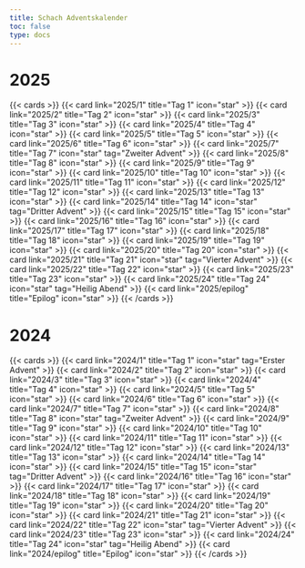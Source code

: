 ```yaml
---
title: Schach Adventskalender
toc: false
type: docs
---
```


# 2025

{{< cards >}}
{{< card link="2025/1" title="Tag 1" icon="star" >}}
{{< card link="2025/2" title="Tag 2" icon="star" >}}
{{< card link="2025/3" title="Tag 3" icon="star" >}}
{{< card link="2025/4" title="Tag 4" icon="star" >}}
{{< card link="2025/5" title="Tag 5" icon="star" >}}
{{< card link="2025/6" title="Tag 6" icon="star" >}}
{{< card link="2025/7" title="Tag 7" icon="star" tag="Zweiter Advent" >}}
{{< card link="2025/8" title="Tag 8" icon="star" >}}
{{< card link="2025/9" title="Tag 9" icon="star" >}}
{{< card link="2025/10" title="Tag 10" icon="star" >}}
{{< card link="2025/11" title="Tag 11" icon="star" >}}
{{< card link="2025/12" title="Tag 12" icon="star" >}}
{{< card link="2025/13" title="Tag 13" icon="star" >}}
{{< card link="2025/14" title="Tag 14" icon="star" tag="Dritter Advent"  >}}
{{< card link="2025/15" title="Tag 15" icon="star" >}}
{{< card link="2025/16" title="Tag 16" icon="star" >}}
{{< card link="2025/17" title="Tag 17" icon="star" >}}
{{< card link="2025/18" title="Tag 18" icon="star" >}}
{{< card link="2025/19" title="Tag 19" icon="star" >}}
{{< card link="2025/20" title="Tag 20" icon="star" >}}
{{< card link="2025/21" title="Tag 21" icon="star" tag="Vierter Advent"  >}}
{{< card link="2025/22" title="Tag 22" icon="star" >}}
{{< card link="2025/23" title="Tag 23" icon="star"  >}}
{{< card link="2025/24" title="Tag 24" icon="star" tag="Heilig Abend"  >}}
{{< card link="2025/epilog" title="Epilog" icon="star" >}}
{{< /cards >}}






# 2024

{{< cards >}}
{{< card link="2024/1" title="Tag 1" icon="star" tag="Erster Advent" >}}
{{< card link="2024/2" title="Tag 2" icon="star" >}}
{{< card link="2024/3" title="Tag 3" icon="star" >}}
{{< card link="2024/4" title="Tag 4" icon="star" >}}
{{< card link="2024/5" title="Tag 5" icon="star" >}}
{{< card link="2024/6" title="Tag 6" icon="star" >}}
{{< card link="2024/7" title="Tag 7" icon="star" >}}
{{< card link="2024/8" title="Tag 8" icon="star" tag="Zweiter Advent" >}}
{{< card link="2024/9" title="Tag 9" icon="star" >}}
{{< card link="2024/10" title="Tag 10" icon="star" >}}
{{< card link="2024/11" title="Tag 11" icon="star" >}}
{{< card link="2024/12" title="Tag 12" icon="star" >}}
{{< card link="2024/13" title="Tag 13" icon="star" >}}
{{< card link="2024/14" title="Tag 14" icon="star" >}}
{{< card link="2024/15" title="Tag 15" icon="star" tag="Dritter Advent" >}}
{{< card link="2024/16" title="Tag 16" icon="star" >}}
{{< card link="2024/17" title="Tag 17" icon="star" >}}
{{< card link="2024/18" title="Tag 18" icon="star" >}}
{{< card link="2024/19" title="Tag 19" icon="star" >}}
{{< card link="2024/20" title="Tag 20" icon="star" >}}
{{< card link="2024/21" title="Tag 21" icon="star" >}}
{{< card link="2024/22" title="Tag 22" icon="star" tag="Vierter Advent" >}}
{{< card link="2024/23" title="Tag 23" icon="star" >}}
{{< card link="2024/24" title="Tag 24" icon="star" tag="Heilig Abend" >}}
{{< card link="2024/epilog" title="Epilog" icon="star" >}}
{{< /cards >}}

